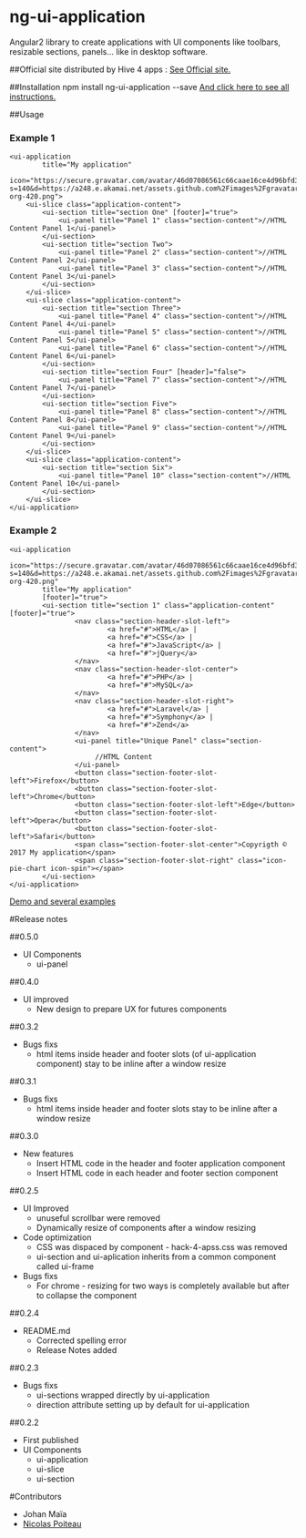 # ng-ui-application
Angular2 library to create applications with UI components like toolbars, resizable sections, panels... like in desktop software.

##Official site
distributed by Hive 4 apps :
[See Official site.](http://hive-4-apps.org/ng-ui-application)

##Installation
    npm install ng-ui-application --save
[And click here to see all instructions.](http://hive-4-apps.org/ng-ui-application/how-to-install-ng-ui-application)

##Usage
### Example 1  
    <ui-application 
            title="My application" 
            icon="https://secure.gravatar.com/avatar/46d07086561c66caae16ce4d96bfd345?s=140&d=https://a248.e.akamai.net/assets.github.com%2Fimages%2Fgravatars%2Fgravatar-org-420.png">
        <ui-slice class="application-content">
            <ui-section title="section One" [footer]="true">
                <ui-panel title="Panel 1" class="section-content">//HTML Content Panel 1</ui-panel>
            </ui-section>
            <ui-section title="section Two">
                <ui-panel title="Panel 2" class="section-content">//HTML Content Panel 2</ui-panel>
                <ui-panel title="Panel 3" class="section-content">//HTML Content Panel 3</ui-panel>
            </ui-section>
        </ui-slice>
        <ui-slice class="application-content">
            <ui-section title="section Three">
                <ui-panel title="Panel 4" class="section-content">//HTML Content Panel 4</ui-panel>
                <ui-panel title="Panel 5" class="section-content">//HTML Content Panel 5</ui-panel>
                <ui-panel title="Panel 6" class="section-content">//HTML Content Panel 6</ui-panel>
            </ui-section>
            <ui-section title="section Four" [header]="false">
                <ui-panel title="Panel 7" class="section-content">//HTML Content Panel 7</ui-panel>
            </ui-section>
            <ui-section title="section Five">
                <ui-panel title="Panel 8" class="section-content">//HTML Content Panel 8</ui-panel>
                <ui-panel title="Panel 9" class="section-content">//HTML Content Panel 9</ui-panel>
            </ui-section>
        </ui-slice>   
        <ui-slice class="application-content">
            <ui-section title="section Six">
                <ui-panel title="Panel 10" class="section-content">//HTML Content Panel 10</ui-panel>
            </ui-section>
        </ui-slice>
    </ui-application>
### Example 2
    <ui-application 
            icon="https://secure.gravatar.com/avatar/46d07086561c66caae16ce4d96bfd345?s=140&d=https://a248.e.akamai.net/assets.github.com%2Fimages%2Fgravatars%2Fgravatar-org-420.png"
            title="My application"
            [footer]="true">
            <ui-section title="section 1" class="application-content" [footer]="true">
                    <nav class="section-header-slot-left">
                            <a href="#">HTML</a> |
                            <a href="#">CSS</a> |
                            <a href="#">JavaScript</a> |
                            <a href="#">jQuery</a>
                    </nav>
                    <nav class="section-header-slot-center">
                            <a href="#">PHP</a> |
                            <a href="#">MySQL</a>
                    </nav>
                    <nav class="section-header-slot-right">
                            <a href="#">Laravel</a> |
                            <a href="#">Symphony</a> |
                            <a href="#">Zend</a>
                    </nav>
                    <ui-panel title="Unique Panel" class="section-content">
                         //HTML Content   
                    </ui-panel>
                    <button class="section-footer-slot-left">Firefox</button>
                    <button class="section-footer-slot-left">Chrome</button>
                    <button class="section-footer-slot-left">Edge</button>
                    <button class="section-footer-slot-left">Opera</button>
                    <button class="section-footer-slot-left">Safari</button>
                    <span class="section-footer-slot-center">Copyrigth © 2017 My application</span>
                    <span class="section-footer-slot-right" class="icon-pie-chart icon-spin"></span>    
            </ui-section>
    </ui-application>

[Demo and several examples](http://hive-4-apps.org/ng-ui-application/demo)

#Release notes

##0.5.0
* UI Components
    * ui-panel

##0.4.0
* UI improved
    * New design to prepare UX for futures components

##0.3.2
* Bugs fixs
  * html items inside header and footer slots (of ui-application component) stay to be inline after a window resize



##0.3.1
* Bugs fixs
  * html items inside header and footer slots stay to be inline after a window resize

##0.3.0
* New features
  * Insert HTML code in the header and footer application component
  * Insert HTML code in each header and footer section component

##0.2.5
* UI Improved
  * unuseful scrollbar were removed
  * Dynamically resize of components after a window resizing
* Code optimization
  * CSS was dispaced by component - hack-4-apss.css was removed
  * ui-section and ui-aplication inherits from a common component called ui-frame
* Bugs fixs
  * For chrome - resizing for two ways is completely available but after to collapse the component

##0.2.4
* README.md
  * Corrected spelling error
  * Release Notes added

##0.2.3
* Bugs fixs
  * ui-sections wrapped directly by ui-application
  * direction attribute setting up by default for ui-application

##0.2.2
* First published
* UI Components
  * ui-application
  * ui-slice
  * ui-section

#Contributors

* Johan Maïa
* [Nicolas Poiteau](http://www.nico-webmaster.fr/)
